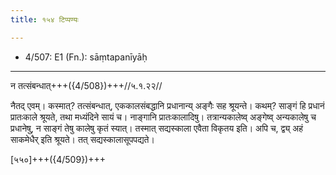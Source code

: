 ```yaml
---
title: १५४ टिप्पण्यः

---
```

- 4/507: E1 (Fn.): sāṃtapanīyāḥ

____________________________________________


न तत्संबन्धात्+++({4/508})+++//५.१.२२//

नैतद् एवम्। कस्मात्? तत्संबन्धात्, एककालसंबद्धानि प्रधानान्य् अङ्गैः सह श्रूयन्ते। कथम्? साङ्गं हि प्रधानं प्रातःकाले श्रूयते, तथा मध्यंदिने सायं च। नाङ्गानि प्रातःकालादिषु। तत्रान्यकालेष्व् अङ्गेष्व् अन्यकालेषु च प्रधानेषु, न साङ्गं तेषु कालेषु कृतं स्यात्। तस्मात् सद्यस्काला एवैता विकृतय इति। अपि च, द्व्य् अहं साकमेधैर् इति श्रूयते। तत् सद्यस्कालासूपपद्यते।

[५५०]+++({4/509})+++
